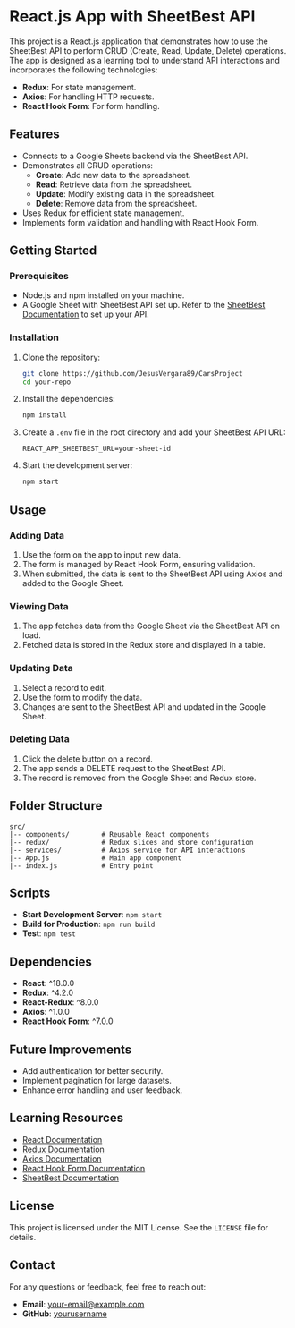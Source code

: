 # React.js App with SheetBest API

This project is a React.js application that demonstrates how to use the SheetBest API to perform CRUD (Create, Read, Update, Delete) operations. The app is designed as a learning tool to understand API interactions and incorporates the following technologies:

- **Redux**: For state management.
- **Axios**: For handling HTTP requests.
- **React Hook Form**: For form handling.

## Features
- Connects to a Google Sheets backend via the SheetBest API.
- Demonstrates all CRUD operations:
  - **Create**: Add new data to the spreadsheet.
  - **Read**: Retrieve data from the spreadsheet.
  - **Update**: Modify existing data in the spreadsheet.
  - **Delete**: Remove data from the spreadsheet.
- Uses Redux for efficient state management.
- Implements form validation and handling with React Hook Form.

## Getting Started

### Prerequisites
- Node.js and npm installed on your machine.
- A Google Sheet with SheetBest API set up. Refer to the [SheetBest Documentation](https://sheet.best/docs/) to set up your API.

### Installation
1. Clone the repository:
   ```bash
   git clone https://github.com/JesusVergara89/CarsProject
   cd your-repo
   ```

2. Install the dependencies:
   ```bash
   npm install
   ```

3. Create a `.env` file in the root directory and add your SheetBest API URL:
   ```env
   REACT_APP_SHEETBEST_URL=your-sheet-id
   ```

4. Start the development server:
   ```bash
   npm start
   ```

## Usage

### Adding Data
1. Use the form on the app to input new data.
2. The form is managed by React Hook Form, ensuring validation.
3. When submitted, the data is sent to the SheetBest API using Axios and added to the Google Sheet.

### Viewing Data
1. The app fetches data from the Google Sheet via the SheetBest API on load.
2. Fetched data is stored in the Redux store and displayed in a table.

### Updating Data
1. Select a record to edit.
2. Use the form to modify the data.
3. Changes are sent to the SheetBest API and updated in the Google Sheet.

### Deleting Data
1. Click the delete button on a record.
2. The app sends a DELETE request to the SheetBest API.
3. The record is removed from the Google Sheet and Redux store.

## Folder Structure
```
src/
|-- components/        # Reusable React components
|-- redux/             # Redux slices and store configuration
|-- services/          # Axios service for API interactions
|-- App.js             # Main app component
|-- index.js           # Entry point
```

## Scripts
- **Start Development Server**: `npm start`
- **Build for Production**: `npm run build`
- **Test**: `npm test`

## Dependencies
- **React**: ^18.0.0
- **Redux**: ^4.2.0
- **React-Redux**: ^8.0.0
- **Axios**: ^1.0.0
- **React Hook Form**: ^7.0.0

## Future Improvements
- Add authentication for better security.
- Implement pagination for large datasets.
- Enhance error handling and user feedback.

## Learning Resources
- [React Documentation](https://reactjs.org/docs/getting-started.html)
- [Redux Documentation](https://redux.js.org/)
- [Axios Documentation](https://axios-http.com/docs/intro)
- [React Hook Form Documentation](https://react-hook-form.com/)
- [SheetBest Documentation](https://sheet.best/docs/)

## License
This project is licensed under the MIT License. See the `LICENSE` file for details.

## Contact
For any questions or feedback, feel free to reach out:
- **Email**: your-email@example.com
- **GitHub**: [yourusername](https://github.com/JesusVergara89/)

